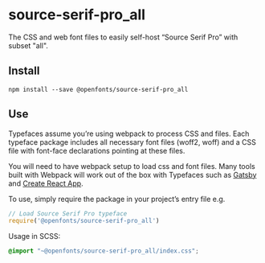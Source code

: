 
# source-serif-pro_all

The CSS and web font files to easily self-host “Source Serif Pro” with subset "all".

## Install

`npm install --save @openfonts/source-serif-pro_all`

## Use

Typefaces assume you’re using webpack to process CSS and files. Each typeface
package includes all necessary font files (woff2, woff) and a CSS file with
font-face declarations pointing at these files.

You will need to have webpack setup to load css and font files. Many tools built
with Webpack will work out of the box with Typefaces such as [Gatsby](https://github.com/gatsbyjs/gatsby)
and [Create React App](https://github.com/facebookincubator/create-react-app).

To use, simply require the package in your project’s entry file e.g.

```javascript
// Load Source Serif Pro typeface
require('@openfonts/source-serif-pro_all')
```

Usage in SCSS:
```scss
@import "~@openfonts/source-serif-pro_all/index.css";
```
